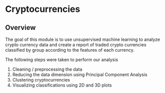 # Cryptocurrencies

## Overview

The goal of this module is to use unsupervised machine learning to analyze crypto currency data and create a report of traded crypto currencies classified by group according to the features of each currency.

The following steps were taken to perform our analysis

1. Cleaning / preprocessing the data
2. Reducing the data dimension using Principal Component Analysis
3. Clustering cryptocurrencies
4. Visualizing classifications using 2D and 3D plots
